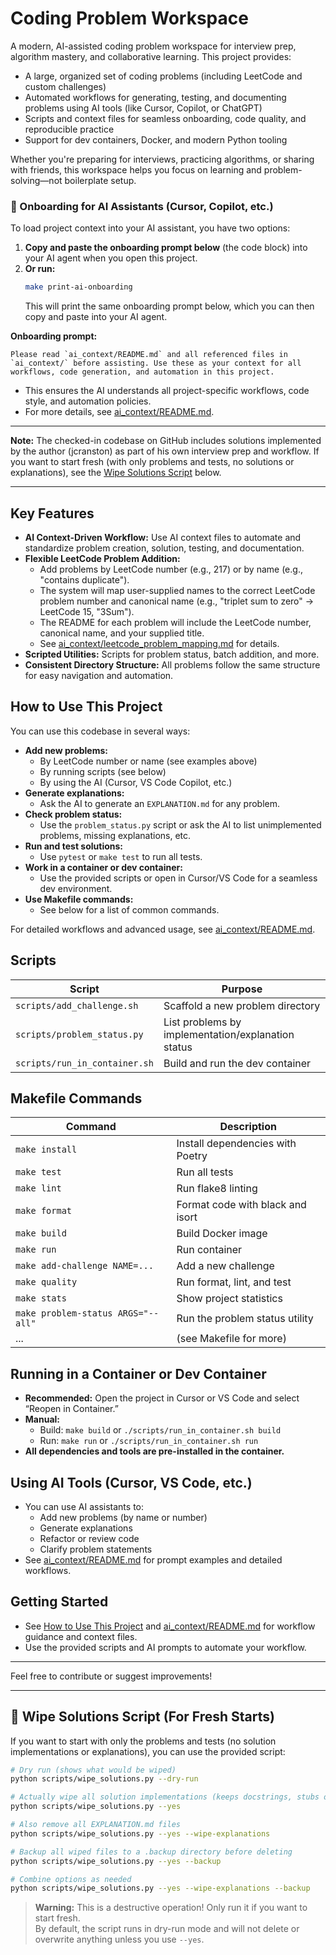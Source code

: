 # Coding Problem Workspace

A modern, AI-assisted coding problem workspace for interview prep, algorithm mastery, and collaborative learning. This project provides:
- A large, organized set of coding problems (including LeetCode and custom challenges)
- Automated workflows for generating, testing, and documenting problems using AI tools (like Cursor, Copilot, or ChatGPT)
- Scripts and context files for seamless onboarding, code quality, and reproducible practice
- Support for dev containers, Docker, and modern Python tooling

Whether you're preparing for interviews, practicing algorithms, or sharing with friends, this workspace helps you focus on learning and problem-solving—not boilerplate setup.

### 🚀 Onboarding for AI Assistants (Cursor, Copilot, etc.)

To load project context into your AI assistant, you have two options:

1. **Copy and paste the onboarding prompt below** (the code block) into your AI agent when you open this project.
2. **Or run:**
   ```sh
   make print-ai-onboarding
   ```
   This will print the same onboarding prompt below, which you can then copy and paste into your AI agent.

**Onboarding prompt:**
```
Please read `ai_context/README.md` and all referenced files in `ai_context/` before assisting. Use these as your context for all workflows, code generation, and automation in this project.
```

- This ensures the AI understands all project-specific workflows, code style, and automation policies.
- For more details, see [ai_context/README.md](ai_context/README.md).

---

**Note:** The checked-in codebase on GitHub includes solutions implemented by the author (jcranston) as part of his own interview prep and workflow. If you want to start fresh (with only problems and tests, no solutions or explanations), see the [Wipe Solutions Script](#-wipe-solutions-script-for-fresh-starts) below.

---

## Key Features
- **AI Context-Driven Workflow:** Use AI context files to automate and standardize problem creation, solution, testing, and documentation.
- **Flexible LeetCode Problem Addition:**
  - Add problems by LeetCode number (e.g., 217) or by name (e.g., "contains duplicate").
  - The system will map user-supplied names to the correct LeetCode problem number and canonical name (e.g., "triplet sum to zero" → LeetCode 15, "3Sum").
  - The README for each problem will include the LeetCode number, canonical name, and your supplied title.
  - See [ai_context/leetcode_problem_mapping.md](ai_context/leetcode_problem_mapping.md) for details.
- **Scripted Utilities:** Scripts for problem status, batch addition, and more.
- **Consistent Directory Structure:** All problems follow the same structure for easy navigation and automation.

## How to Use This Project

You can use this codebase in several ways:

- **Add new problems:**
  - By LeetCode number or name (see examples above)
  - By running scripts (see below)
  - By using the AI (Cursor, VS Code Copilot, etc.)
- **Generate explanations:**
  - Ask the AI to generate an `EXPLANATION.md` for any problem.
- **Check problem status:**
  - Use the `problem_status.py` script or ask the AI to list unimplemented problems, missing explanations, etc.
- **Run and test solutions:**
  - Use `pytest` or `make test` to run all tests.
- **Work in a container or dev container:**
  - Use the provided scripts or open in Cursor/VS Code for a seamless dev environment.
- **Use Makefile commands:**
  - See below for a list of common commands.

For detailed workflows and advanced usage, see [ai_context/README.md](ai_context/README.md).

## Scripts

| Script                        | Purpose                                      |
|-------------------------------|----------------------------------------------|
| `scripts/add_challenge.sh`    | Scaffold a new problem directory             |
| `scripts/problem_status.py`   | List problems by implementation/explanation status |
| `scripts/run_in_container.sh` | Build and run the dev container              |

## Makefile Commands

| Command                | Description                                  |
|------------------------|----------------------------------------------|
| `make install`         | Install dependencies with Poetry             |
| `make test`            | Run all tests                                |
| `make lint`            | Run flake8 linting                           |
| `make format`          | Format code with black and isort             |
| `make build`           | Build Docker image                           |
| `make run`             | Run container                                |
| `make add-challenge NAME=...` | Add a new challenge                   |
| `make quality`         | Run format, lint, and test                   |
| `make stats`           | Show project statistics                      |
| `make problem-status ARGS="--all"` | Run the problem status utility   |
| ...                    | (see Makefile for more)                      |

## Running in a Container or Dev Container

- **Recommended:** Open the project in Cursor or VS Code and select “Reopen in Container.”
- **Manual:**
  - Build: `make build` or `./scripts/run_in_container.sh build`
  - Run: `make run` or `./scripts/run_in_container.sh run`
- **All dependencies and tools are pre-installed in the container.**

## Using AI Tools (Cursor, VS Code, etc.)

- You can use AI assistants to:
  - Add new problems (by name or number)
  - Generate explanations
  - Refactor or review code
  - Clarify problem statements
- See [ai_context/README.md](ai_context/README.md) for prompt examples and detailed workflows.

## Getting Started
- See [How to Use This Project](#how-to-use-this-project) and [ai_context/README.md](ai_context/README.md) for workflow guidance and context files.
- Use the provided scripts and AI prompts to automate your workflow.

---

Feel free to contribute or suggest improvements!

---

## 🧹 Wipe Solutions Script (For Fresh Starts)

If you want to start with only the problems and tests (no solution implementations or explanations), you can use the provided script:

```sh
# Dry run (shows what would be wiped)
python scripts/wipe_solutions.py --dry-run

# Actually wipe all solution implementations (keeps docstrings, stubs out with 'pass')
python scripts/wipe_solutions.py --yes

# Also remove all EXPLANATION.md files
python scripts/wipe_solutions.py --yes --wipe-explanations

# Backup all wiped files to a .backup directory before deleting
python scripts/wipe_solutions.py --yes --backup

# Combine options as needed
python scripts/wipe_solutions.py --yes --wipe-explanations --backup
```

> **Warning:** This is a destructive operation! Only run it if you want to start fresh.  
> By default, the script runs in dry-run mode and will not delete or overwrite anything unless you use `--yes`.